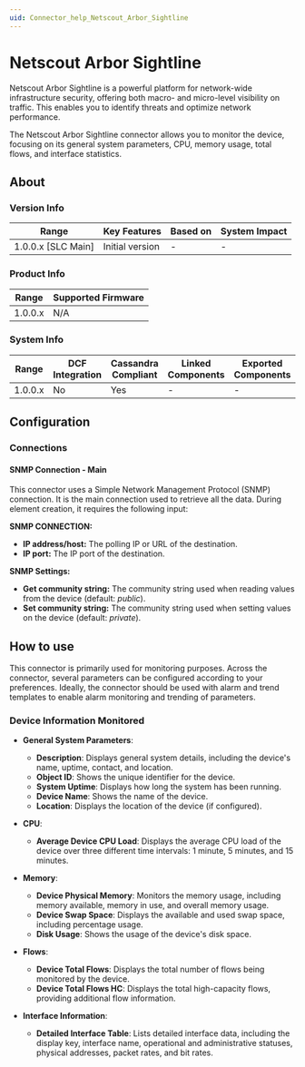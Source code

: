 ```yaml
---
uid: Connector_help_Netscout_Arbor_Sightline
---
```


# Netscout Arbor Sightline

Netscout Arbor Sightline is a powerful platform for network-wide infrastructure security, offering both macro- and micro-level visibility on traffic. This enables you to identify threats and optimize network performance.

The Netscout Arbor Sightline connector allows you to monitor the device, focusing on its general system parameters, CPU, memory usage, total flows, and interface statistics.

## About

### Version Info

| Range              | Key Features    | Based on | System Impact |
|--------------------|-----------------|----------|---------------|
| 1.0.0.x [SLC Main] | Initial version | -        | -             |

### Product Info

| Range      | Supported Firmware |
|------------|--------------------|
| 1.0.0.x    | N/A                |

### System Info

| Range      | DCF Integration | Cassandra Compliant | Linked Components | Exported Components |
|------------|-----------------|---------------------|-------------------|---------------------|
| 1.0.0.x    | No              | Yes                 | -                 | -                   |

## Configuration

### Connections

#### SNMP Connection - Main

This connector uses a Simple Network Management Protocol (SNMP) connection. It is the main connection used to retrieve all the data. During element creation, it requires the following input:

**SNMP CONNECTION:**

- **IP address/host:** The polling IP or URL of the destination.
- **IP port:** The IP port of the destination.

**SNMP Settings:**

- **Get community string:** The community string used when reading values from the device (default: *public*).
- **Set community string:** The community string used when setting values on the device (default: *private*).

## How to use

This connector is primarily used for monitoring purposes. Across the connector, several parameters can be configured according to your preferences. Ideally, the connector should be used with alarm and trend templates to enable alarm monitoring and trending of parameters.

### Device Information Monitored

- **General System Parameters**:

  - **Description**: Displays general system details, including the device's name, uptime, contact, and location.
  - **Object ID**: Shows the unique identifier for the device.
  - **System Uptime**: Displays how long the system has been running.
  - **Device Name**: Shows the name of the device.
  - **Location**: Displays the location of the device (if configured).

- **CPU**:

  - **Average Device CPU Load**: Displays the average CPU load of the device over three different time intervals: 1 minute, 5 minutes, and 15 minutes.

- **Memory**:

  - **Device Physical Memory**: Monitors the memory usage, including memory available, memory in use, and overall memory usage.
  - **Device Swap Space**: Displays the available and used swap space, including percentage usage.
  - **Disk Usage**: Shows the usage of the device's disk space.

- **Flows**:

  - **Device Total Flows**: Displays the total number of flows being monitored by the device.
  - **Device Total Flows HC**: Displays the total high-capacity flows, providing additional flow information.

- **Interface Information**:

  - **Detailed Interface Table**: Lists detailed interface data, including the display key, interface name, operational and administrative statuses, physical addresses, packet rates, and bit rates.
